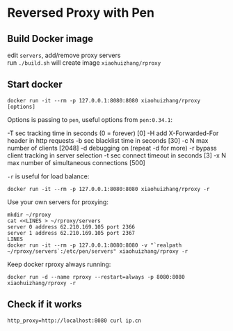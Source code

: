 # Reversed Proxy with Pen

## Build Docker image

edit `servers`, add/remove proxy servers  
run `./build.sh` will create image `xiaohuizhang/rproxy`

## Start docker

    docker run -it --rm -p 127.0.0.1:8080:8080 xiaohuizhang/rproxy [options]

Options is passing to `pen`, useful options from `pen:0.34.1`:

  -T sec    tracking time in seconds (0 = forever) [0]
  -H	add X-Forwarded-For header in http requests
  -b sec    blacklist time in seconds [30]
  -c N      max number of clients [2048]
  -d	debugging on (repeat -d for more)
  -r	bypass client tracking in server selection
  -t sec    connect timeout in seconds [3]
  -x N      max number of simultaneous connections [500]

`-r` is useful for load balance:

    docker run -it --rm -p 127.0.0.1:8080:8080 xiaohuizhang/rproxy -r

Use your own servers for proxying:

    mkdir ~/rproxy
    cat <<LINES > ~/rproxy/servers
    server 0 address 62.210.169.105 port 2366
    server 1 address 62.210.169.105 port 2367
    LINES
    docker run -it --rm -p 127.0.0.1:8080:8080 -v "`realpath ~/rproxy/servers`:/etc/pen/servers" xiaohuizhang/rproxy -r

Keep docker rproxy always running:

    docker run -d --name rproxy --restart=always -p 8080:8080 xiaohuizhang/rproxy -r

## Check if it works

    http_proxy=http://localhost:8080 curl ip.cn
